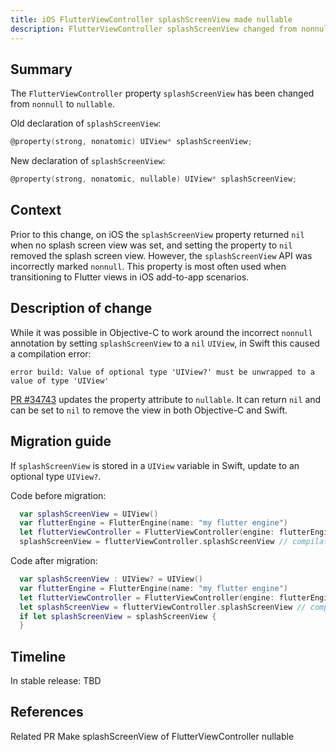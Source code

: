```yaml
---
title: iOS FlutterViewController splashScreenView made nullable
description: FlutterViewController splashScreenView changed from nonnull to nullable.
---
```


## Summary

The `FlutterViewController` property `splashScreenView` has been changed from `nonnull` to `nullable`.

Old declaration of `splashScreenView`:

```objective-c
@property(strong, nonatomic) UIView* splashScreenView;
```

New declaration of `splashScreenView`:

```objective-c
@property(strong, nonatomic, nullable) UIView* splashScreenView;
```

## Context

Prior to this change, on iOS the `splashScreenView` property returned `nil` when no splash screen view
was set, and setting the property to `nil` removed the splash screen view. However, the 
`splashScreenView` API was incorrectly marked `nonnull`. This property is most often used
when transitioning to Flutter views in iOS add-to-app scenarios.

## Description of change

While it was possible in Objective-C to work around the incorrect `nonnull` annotation by setting
`splashScreenView` to a `nil` `UIView`, in Swift this caused a compilation error:
```
error build: Value of optional type 'UIView?' must be unwrapped to a value of type 'UIView'
```
[PR #34743][] updates the property attribute to `nullable`. It can return `nil` and can be set to `nil` to remove the view in both Objective-C and Swift.

## Migration guide

If `splashScreenView` is stored in a `UIView` variable in Swift, update to an optional type `UIView?`.
 
Code before migration:

```swift
  var splashScreenView = UIView()
  var flutterEngine = FlutterEngine(name: "my flutter engine")
  let flutterViewController = FlutterViewController(engine: flutterEngine, nibName: nil, bundle: nil)
  splashScreenView = flutterViewController.splashScreenView // compilation error: Value of optional type 'UIView?' must be unwrapped to a value of type 'UIView'
```

Code after migration:

```swift
  var splashScreenView : UIView? = UIView()
  var flutterEngine = FlutterEngine(name: "my flutter engine")
  let flutterViewController = FlutterViewController(engine: flutterEngine, nibName: nil, bundle: nil)
  let splashScreenView = flutterViewController.splashScreenView // compiles successfully
  if let splashScreenView = splashScreenView {
  }
```

## Timeline

In stable release: TBD

## References

Related PR [][PR #34743] Make splashScreenView of FlutterViewController nullable

[PR #34743]: {{site.github}}/flutter/engine/pull/34743